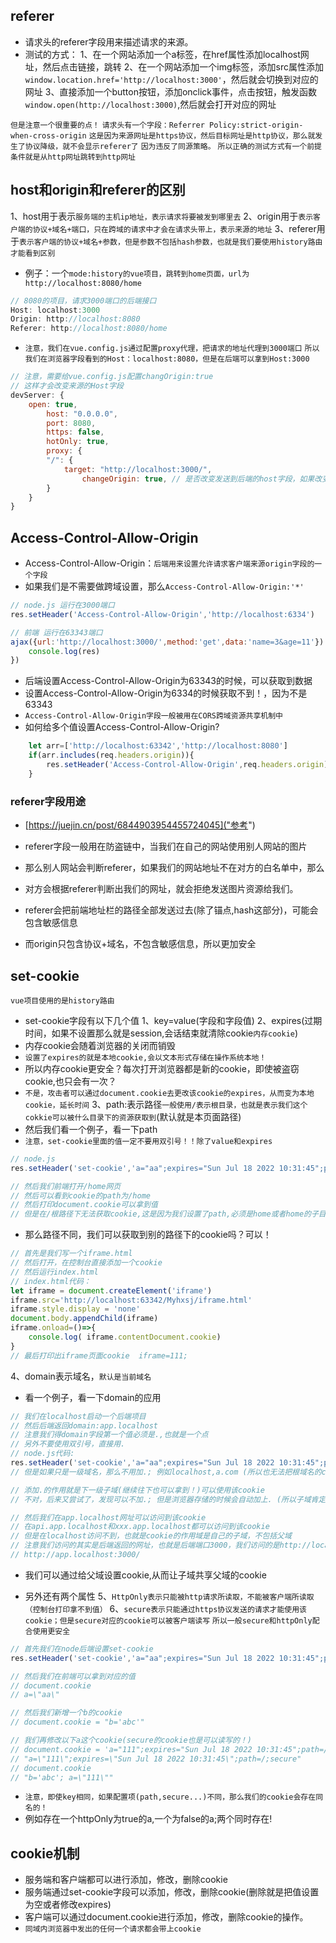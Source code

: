 ## referer
* 请求头的referer字段用来描述请求的来源。
* 测试的方式：
1、在一个网站添加一个a标签，在href属性添加localhost网址，然后点击链接，跳转
2、在一个网站添加一个img标签，添加src属性添加`window.location.href='http://localhost:3000'`，然后就会切换到对应的网址
3、直接添加一个button按钮，添加onclick事件，点击按钮，触发函数`window.open(http://localhost:3000)`,然后就会打开对应的网址
  
`但是注意一个很重要的点！`
`请求头有一个字段：Referrer Policy:strict-origin-when-cross-origin`
`这是因为来源网址是https协议，然后目标网址是http协议，那么就发生了协议降级，就不会显示referer了`
`因为违反了同源策略。`
`所以正确的测试方式有一个前提条件就是从http网址跳转到http网址`

## host和origin和referer的区别
1、host用于表示`服务端的主机ip地址，表示请求将要被发到哪里去`
2、origin用于`表示客户端的协议+域名+端口，只在跨域的请求中才会在请求头带上，表示来源的地址`
3、referer用于`表示客户端的协议+域名+参数，但是参数不包括hash参数，也就是我们要使用history路由才能看到区别`
* 例子：一个`mode:history的vue项目，跳转到home页面，url为http://localhost:8080/home`
```javascript
// 8080的项目，请求3000端口的后端接口
Host: localhost:3000
Origin: http://localhost:8080
Referer: http://localhost:8080/home
```
* `注意，我们在vue.config.js通过配置proxy代理，把请求的地址代理到3000端口`
`所以我们在浏览器字段看到的Host：localhost:8080，但是在后端可以拿到Host:3000`
```javascript
// 注意，需要给vue.config.js配置changOrigin:true
// 这样才会改变来源的Host字段
devServer: {
    open: true,
        host: "0.0.0.0",
        port: 8080,
        https: false,
        hotOnly: true,
        proxy: {
        "/": {
            target: "http://localhost:3000/",
                changeOrigin: true, // 是否改变发送到后端的host字段，如果改变，那么host就是对应的target字段
        }
    }
}
```

## Access-Control-Allow-Origin
* Access-Control-Allow-Origin：`后端用来设置允许请求客户端来源origin字段的一个字段`
* 如果我们是不需要做跨域设置，那么`Access-Control-Allow-Origin:'*'`
```javascript
// node.js 运行在3000端口
res.setHeader('Access-Control-Allow-Origin','http://localhost:6334')

// 前端 运行在63343端口
ajax({url:'http://localhost:3000/',method:'get',data:'name=3&age=11'}).then((res)=>{
    console.log(res)
})
```
* 后端设置Access-Control-Allow-Origin为63343的时候，可以获取到数据
* 设置Access-Control-Allow-Origin为6334的时候获取不到！，因为不是63343
* `Access-Control-Allow-Origin字段一般被用在CORS跨域资源共享机制中`
* 如何给多个值设置Access-Control-Allow-Origin?
```javascript
    let arr=['http://localhost:63342','http://localhost:8080']
    if(arr.includes(req.headers.origin)){
        res.setHeader('Access-Control-Allow-Origin',req.headers.origin)
    }
```


### referer字段用途
* [https://juejin.cn/post/6844903954455724045]("参考")
* referer字段一般用在防盗链中，当我们在自己的网站使用别人网站的图片
* 那么别人网站会判断referer，如果我们的网站地址不在对方的白名单中，那么
* 对方会根据referer判断出我们的网址，就会拒绝发送图片资源给我们。

* referer会把前端地址栏的路径全部发送过去(除了锚点,hash这部分)，可能会包含敏感信息
* 而origin只包含协议+域名，不包含敏感信息，所以更加安全

## set-cookie
`vue项目使用的是history路由`
* set-cookie字段有以下几个值
1、key=value(字段和字段值)
2、expires(过期时间，如果不设置那么就是session,会话结束就清除cookie`内存cookie`)
* 内存cookie会随着浏览器的关闭而销毁
* `设置了expires的就是本地cookie,会以文本形式存储在操作系统本地！`
* 所以内存cookie更安全？每次打开浏览器都是新的cookie，即使被盗窃cookie,也只会有一次？
* `不是，攻击者可以通过document.cookie去更改该cookie的expires，从而变为本地cookie，延长时间`
3、path:表示路径`一般使用/表示根目录，也就是表示我们这个cokkie可以被什么目录下的资源获取到`(默认就是本页面路径)
* 然后我们看一个例子，看一下path
* `注意，set-cookie里面的值一定不要用双引号！！除了value和expires`
```javascript
// node.js
res.setHeader('set-cookie','a="aa";expires="Sun Jul 18 2022 10:31:45";path=/home')

// 然后我们前端打开/home网页
// 然后可以看到cookie的path为/home
// 然后打印document.cookie可以拿到值
// 但是在/根路径下无法获取cookie,这是因为我们设置了path,必须是home或者home的子目录才能拿到该cookie
```
* 那么路径不同，我们可以获取到别的路径下的cookie吗？可以！
```javascript
// 首先是我们写一个iframe.html
// 然后打开，在控制台直接添加一个cookie
// 然后运行index.html
// index.html代码：
let iframe = document.createElement('iframe')
iframe.src='http://localhost:63342/Myhxsj/iframe.html'
iframe.style.display = 'none'
document.body.appendChild(iframe)
iframe.onload=()=>{
    console.log( iframe.contentDocument.cookie)
}
// 最后打印出iframe页面cookie  iframe=111;
```

4、domain表示域名，`默认是当前域名`
* 看一个例子，看一下domain的应用
```javascript
// 我们在localhost启动一个后端项目
// 然后后端返回domain:app.localhost
// 注意我们得domain字段第一个值必须是.,也就是一个点
// 另外不要使用双引号，直接用.
// node.js代码:
res.setHeader('set-cookie','a="aa";expires="Sun Jul 18 2022 10:31:45";path=/;domain=.app.localhost;HttpOnly')
// 但是如果只是一级域名，那么不用加.; 例如localhost,a.com (所以也无法把根域名的cookie共享给子域!!!)

// 添加.的作用就是下一级子域(继续往下也可以拿到！)可以使用该cookie
// 不对，后来又尝试了，发现可以不加.; 但是浏览器存储的时候会自动加上. (所以子域肯定会共享父域的cookie)

// 然后我们在app.localhost网址可以访问到该cookie
// 在api.app.localhost和xxx.app.localhost都可以访问到该cookie
// 但是在localhost访问不到，也就是cookie的作用域是自己的子域，不包括父域
// 注意我们访问的其实是后端返回的网址，也就是后端端口3000，我们访问的是http://localhost:3000/
// http://app.localhost:3000/
```
* 我们可以通过给父域设置cookie,从而让子域共享父域的cookie

* 另外还有两个属性
5、`HttpOnly表示只能被http请求所读取，不能被客户端所读取（控制台打印拿不到值）`
6、`secure表示只能通过https协议发送的请求才能使用该cookie；但是secure对应的cookie可以被客户端读写`
`所以一般secure和httpOnly配合使用更安全`
```javascript
// 首先我们在node后端设置set-cookie
res.setHeader('set-cookie','a="aa";expires="Sun Jul 18 2022 10:31:45";path=/;secure')

// 然后我们在前端可以拿到对应的值
// document.cookie
// a=\"aa\"

// 然后我们新增一个b的cookie
// document.cookie = "b='abc'"

// 我们再修改以下a这个cookie(secure的cookie也是可以读写的！)
// document.cookie = 'a="111";expires="Sun Jul 18 2022 10:31:45";path=/;secure'
// "a=\"111\";expires=\"Sun Jul 18 2022 10:31:45\";path=/;secure"
// document.cookie
// "b='abc'; a=\"111\""
```
* `注意，即使key相同，如果配置项(path,secure...)不同，那么我们的cookie会存在同名的！`
* 例如存在一个httpOnly为true的a,一个为false的a;两个同时存在!

## cookie机制
* 服务端和客户端都可以进行添加，修改，删除cookie
* 服务端通过set-cookie字段可以添加，修改，删除cookie(删除就是把值设置为空或者修改expires)
* 客户端可以通过document.cookie进行添加，修改，删除cookie的操作。
* `同域内浏览器中发出的任何一个请求都会带上cookie`



